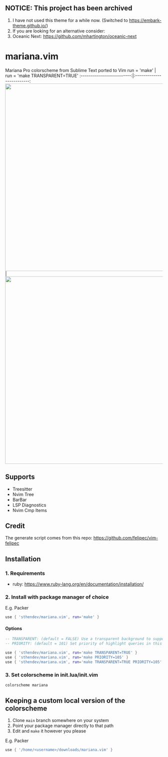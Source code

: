 ## NOTICE: This project has been archived
1. I have not used this theme for a while now. (Switched to https://embark-theme.github.io/)
2. If you are looking for an alternative consider:
  1. Oceanic Next: https://github.com/mhartington/oceanic-next

# mariana.vim
Mariana Pro colorscheme from Sublime Text ported to Vim
run = 'make'            |  run = 'make TRANSPARENT=TRUE'
:-------------------------:|:-------------------------:
<img src="https://user-images.githubusercontent.com/37766610/138650867-6357eedd-bff6-4338-b32b-de3cfaa3a3d1.png" height=600 /> | <img src="https://user-images.githubusercontent.com/37766610/138651011-1b8caa9e-85c8-4a0b-b805-bec6ff89cee7.png" height=600 />

## Supports
- Treesitter
- Nvim Tree
- BarBar
- LSP Diagnostics
- Nvim Cmp Items

## Credit
The generate script comes from this repo: https://github.com/felipec/vim-felipec
## Installation
### 1. Requirements
* ruby: https://www.ruby-lang.org/en/documentation/installation/
### 2. Install with package manager of choice
E.g. Packer
```lua
use { 'sthendev/mariana.vim', run='make' }
```
#### Options
```lua
-- TRANSPARENT: (default = FALSE) Use a transparent background to support transparent terminals
-- PRIORITY: (default = 101) Set priority of highlight queries in this colorscheme. Nvim treesitter default is 100.

use { 'sthendev/mariana.vim', run='make TRANSPARENT=TRUE' }
use { 'sthendev/mariana.vim', run='make PRIORITY=105' }
use { 'sthendev/mariana.vim', run='make TRANSPARENT=TRUE PRIORITY=105' }
```
### 3. Set colorscheme in init.lua/init.vim
```vim
colorscheme mariana
```

## Keeping a custom local version of the colorscheme
1. Clone `main` branch somewhere on your system
2. Point your package manager directly to that path
3. Edit and `make` it however you please

E.g. Packer
```lua
use { '/home/<username>/downloads/mariana.vim' }
```
